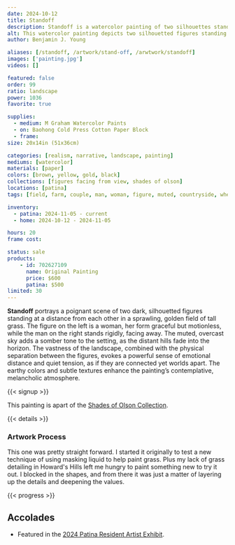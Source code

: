 ```yaml
---
date: 2024-10-12
title: Standoff
description: Standoff is a watercolor painting of two silhouettes standing in a golden field, highlighting the tenseness of the couple.
alt: This watercolor painting depicts two silhouetted figures standing apart in a vast, golden field under a cloudy sky, creating a mood of quiet tension and isolation against a distant mountainous backdrop.
author: Benjamin J. Young

aliases: [/standoff, /artwork/stand-off, /arwtwork/standoff]
images: ['painting.jpg']
videos: []

featured: false
order: 99
ratio: landscape
power: 1036
favorite: true

supplies:
  - medium: M Graham Watercolor Paints
  - on: Baohong Cold Press Cotton Paper Block
  - frame: 
size: 20x14in (51x36cm)

categories: [realism, narrative, landscape, painting]
mediums: [watercolor]
materials: [paper]
colors: [brown, yellow, gold, black]
collections: [figures facing from view, shades of olson]
locations: [patina]
tags: [field, farm, couple, man, woman, figure, muted, countryside, wheat, outdoors, autumn, tension, rustic, melancholy, number twenty]

inventory:
  - patina: 2024-11-05 - current
  - home: 2024-10-12 - 2024-11-05

hours: 20
frame cost: 

status: sale
products:
    - id: 702627109
      name: Original Painting
      price: $600
      patina: $500
limited: 30
---
```


**Standoff** portrays a poignant scene of two dark, silhouetted figures standing at a distance from each other in a sprawling, golden field of tall grass. The figure on the left is a woman, her form graceful but motionless, while the man on the right stands rigidly, facing away. The muted, overcast sky adds a somber tone to the setting, as the distant hills fade into the horizon. The vastness of the landscape, combined with the physical separation between the figures, evokes a powerful sense of emotional distance and quiet tension, as if they are connected yet worlds apart. The earthy colors and subtle textures enhance the painting’s contemplative, melancholic atmosphere.

<!--more-->

{{< signup >}}

This painting is apart of the [Shades of Olson Collection](/collections/shades-of-olson).

{{< details >}}

### Artwork Process ###

This one was pretty straight forward. I started it originally to test a new technique of using masking liquid to help paint grass. Plus my lack of grass detailing in Howard's Hills left me hungry to paint something new to try it out. I blocked in the shapes, and from there it was just a matter of layering up the details and deepening the values.

{{< progress >}}

## Accolades ##

* Featured in the [2024 Patina Resident Artist Exhibit](https://www.patinaartscentre.com).
